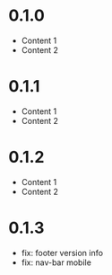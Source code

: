 # 0.1.0

- Content 1
- Content 2

# 0.1.1

- Content 1
- Content 2

# 0.1.2

- Content 1
- Content 2

# 0.1.3

- fix: footer version info
- fix: nav-bar mobile
